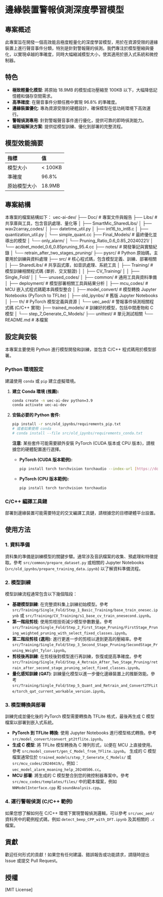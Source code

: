 # 邊緣裝置警報偵測深度學習模型

## 專案概述

此專案旨在開發一個高效能且極度輕量化的深度學習模型，用於在資源受限的邊緣裝置上進行聲音事件分類，特別是針對警報聲的偵測。我們專注於模型壓縮與優化，以實現卓越的準確度，同時大幅縮減模型大小，使其適用於嵌入式系統和微控制器。

## 特色

* **極致輕量化模型**: 將原始 18.9MB 的模型成功壓縮至 100KB 以下，大幅降低記憶體和儲存空間需求。
* **高準確度**: 在聲音事件分類任務中實現 96.8% 的準確度。
* **邊緣裝置優化**: 專為資源受限的硬體設計，確保模型在低功耗環境下高效運行。
* **警報偵測專用**: 針對警報聲音事件進行優化，提供可靠的即時偵測能力。
* **端到端解決方案**: 提供從模型訓練、優化到部署的完整流程。

## 模型效能摘要

| 指標     | 值     |
| :------- | :----- |
| 模型大小 | < 100KB |
| 準確度   | 96.8%  |
| 原始模型大小 | 18.9MB |

## 專案結構

本專案的檔案結構如下：
uec-ai-dev/
├── Doc/                               # 專案文件與報告
├── Libs/                              # 共享庫與工具，包含音訊處理、量化等
│   ├── SmartMic_SharedLibs/
│   ├── wav2carray_codes/
│   ├── datetime_util.py
│   ├── int16_to_int8.c
│   ├── quantization_util.py
│   └── simple_quant.cc
├── Final_Models/                      # 最終優化並導出的模型
│   └── only_alarm/
│       └── Pruning_Ratio_0.6_0.85_20240221/
│           └── acdnet_model_0.6_0.85pruning_95.4.cc
├── notes/                             # 開發筆記與實驗紀錄
│   └── retrain_after_two_stages_pruning/
├── pysrc/                             # Python 原始碼，主要用於訓練與資料處理
├── src/                               # 核心程式碼，包含模型定義、訓練、部署相關
│   ├── SharedLibs/                    # 共享函式庫，如音訊處理、系統工具
│   ├── Training/                      # 模型訓練相關程式碼 (單折、交叉驗證)
│   │   ├── CV_Training/
│   │   ├── Single_Fold/
│   │   └── unused_codes/
│   ├── common/                        # 通用工具與資料準備
│   ├── deployment/                    # 模型部署相關工具與結果分析
│   ├── mcu_codes/                     # MCU 嵌入式程式碼範本與模型整合
│   ├── model_convert/                 # 模型轉換 Jupyter Notebooks (PyTorch to TFLite)
│   ├── old_ipynbs/                    # 舊版 Jupyter Notebooks
│   ├── th/                            # PyTorch 模型定義與資源
│   └── uec_aed/                       # 警報事件偵測相關程式碼 (C/C++ 實現)
├── trained_models/                    # 訓練好的模型，包括中間產物和 C 模型
│   └── step_7_Generate_C_Models/
├── unittest/                          # 單元測試相關
└── README.md                          # 本檔案
## 設定與安裝

本專案主要使用 Python 進行模型開發和訓練，並包含 C/C++ 程式碼用於模型部署。

### Python 環境設定

建議使用 `conda` 或 `pip` 建立虛擬環境。

1.  **建立 Conda 環境 (推薦):**
    ```bash
    conda create -n uec-ai-dev python=3.9
    conda activate uec-ai-dev
    ```

2.  **安裝必要的 Python 套件:**
    ```bash
    pip install -r src/old_ipynbs/requirements_pip.txt
    # 或者如果使用 conda
    # conda install --file src/old_ipynbs/requirements_conda.txt
    ```
    **注意**: 某些套件可能需要額外安裝 PyTorch (CUDA 版本或 CPU 版本)，請根據您的硬體配置進行選擇。

    * **PyTorch (CUDA 版本範例):**
        ```bash
        pip install torch torchvision torchaudio --index-url [https://download.pytorch.org/whl/cu118](https://download.pytorch.org/whl/cu118)
        ```
    * **PyTorch (CPU 版本範例):**
        ```bash
        pip install torch torchvision torchaudio
        ```

### C/C++ 編譯工具鏈

部署到邊緣裝置可能需要特定的交叉編譯工具鏈，請根據您的目標硬體平台設置。

## 使用方法

### 1. 資料準備

資料集的準備是訓練模型的關鍵步驟。通常涉及音訊檔案的收集、預處理和特徵提取。參考 `src/common/prepare_dataset.py` 或相關的 Jupyter Notebooks (`src/old_ipynbs/prepare_training_data.ipynb`) 以了解資料準備流程。

### 2. 模型訓練

模型訓練流程通常包含以下幾個階段：

* **基礎模型訓練**: 在完整資料集上訓練初始模型。參考 `src/Training/Single_Fold/Step_1_Basic_Training/base_train_onesec.ipynb` 或 `src/Training/CV_Training/s1_base_cv_train_onesecond.ipynb`。
* **第一階段剪枝**: 使用剪枝技術減少模型參數數量。參考 `src/Training/Single_Fold/Step_2_First_Stage_Pruning/FirstStage_Pruning_weighted_pruning_with_select_fixed_classes.ipynb`。
* **第二階段剪枝 (選用)**: 進行更進一步的剪枝以達到更高的壓縮率。參考 `src/Training/Single_Fold/Step_3_Second_Stage_Pruning/SecondStage_Pruning_Weight_Tylor.ipynb`。
* **剪枝後再訓練**: 在剪枝後對模型進行再訓練，恢復或提高準確度。參考 `src/Training/Single_Fold/Step_4_Retrain_After_Two_Stage_Pruning/retrain_after_second_stage_pruning_select_fixed_classes.ipynb`。
* **量化感知訓練 (QAT)**: 訓練量化模型以進一步優化邊緣裝置上的推斷效能。參考 `src/Training/Single_Fold/Step_5_Quant_and_Retrain_and_Convert2TFLite/torch_qat_current_workable_version.ipynb`。

### 3. 模型轉換與部署

訓練完成並優化後的 PyTorch 模型需要轉換為 TFLite 格式，最後再生成 C 模型檔案以部署到嵌入式系統。

* **PyTorch 到 TFLite 轉換**: 使用 Jupyter Notebooks 進行模型格式轉換。參考 `src/model_convert/convert_pt2tflite.ipynb`。
* **生成 C 模型**: 將 TFLite 模型轉換為 C 陣列形式，以便在 MCU 上直接使用。參考 `src/model_convert/gen_C_Model_from_TFlite.ipynb`。
    生成的 C 模型檔案通常位於 `trained_models/step_7_Generate_C_Models/` 或 `src/mcu_codes/20240419/`。例如：`uec_model_alarm_moaning_help_20240506.cc`。
* **MCU 部署**: 將生成的 C 模型整合到您的微控制器專案中。參考 `src/mcu_codes/templates/files/` 中的範本檔案，例如 `NNModelInterface.cpp` 和 `soundAnalysis.cpp`。

### 4. 運行警報偵測 (C/C++ 範例)

如果您想了解如何在 C/C++ 環境下實現警報偵測邏輯，可以參考 `src/uec_aed/` 資料夾中的範例程式碼，例如 `detect_beep_CPP_with_DFT.ipynb` 及其相關的 `.c` 檔案。

## 貢獻

歡迎任何形式的貢獻！如果您有任何建議、錯誤報告或功能請求，請隨時提出 Issue 或提交 Pull Request。

## 授權

[MIT License]
